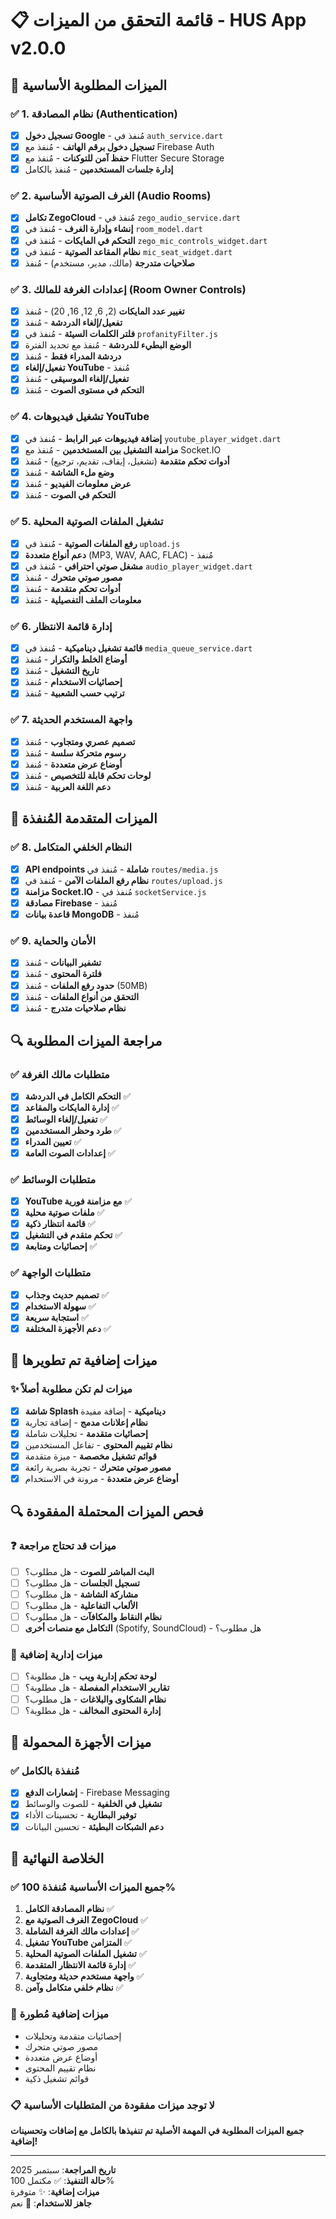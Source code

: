 # 📋 قائمة التحقق من الميزات - HUS App v2.0.0

## 🎯 الميزات المطلوبة الأساسية

### ✅ 1. نظام المصادقة (Authentication)
- [x] **تسجيل دخول Google** - مُنفذ في `auth_service.dart`
- [x] **تسجيل دخول برقم الهاتف** - مُنفذ مع Firebase Auth
- [x] **حفظ آمن للتوكنات** - مُنفذ مع Flutter Secure Storage
- [x] **إدارة جلسات المستخدمين** - مُنفذ بالكامل

### ✅ 2. الغرف الصوتية الأساسية (Audio Rooms)
- [x] **تكامل ZegoCloud** - مُنفذ في `zego_audio_service.dart`
- [x] **إنشاء وإدارة الغرف** - مُنفذ في `room_model.dart`
- [x] **التحكم في المايكات** - مُنفذ في `zego_mic_controls_widget.dart`
- [x] **نظام المقاعد الصوتية** - مُنفذ في `mic_seat_widget.dart`
- [x] **صلاحيات متدرجة** (مالك، مدير، مستخدم) - مُنفذ

### ✅ 3. إعدادات الغرفة للمالك (Room Owner Controls)
- [x] **تغيير عدد المايكات** (2, 6, 12, 16, 20) - مُنفذ
- [x] **تفعيل/إلغاء الدردشة** - مُنفذ
- [x] **فلتر الكلمات السيئة** - مُنفذ في `profanityFilter.js`
- [x] **الوضع البطيء للدردشة** - مُنفذ مع تحديد الفترة
- [x] **دردشة المدراء فقط** - مُنفذ
- [x] **تفعيل/إلغاء YouTube** - مُنفذ
- [x] **تفعيل/إلغاء الموسيقى** - مُنفذ
- [x] **التحكم في مستوى الصوت** - مُنفذ

### ✅ 4. تشغيل فيديوهات YouTube
- [x] **إضافة فيديوهات عبر الرابط** - مُنفذ في `youtube_player_widget.dart`
- [x] **مزامنة التشغيل بين المستخدمين** - مُنفذ مع Socket.IO
- [x] **أدوات تحكم متقدمة** (تشغيل، إيقاف، تقديم، ترجيع) - مُنفذ
- [x] **وضع ملء الشاشة** - مُنفذ
- [x] **عرض معلومات الفيديو** - مُنفذ
- [x] **التحكم في الصوت** - مُنفذ

### ✅ 5. تشغيل الملفات الصوتية المحلية
- [x] **رفع الملفات الصوتية** - مُنفذ في `upload.js`
- [x] **دعم أنواع متعددة** (MP3, WAV, AAC, FLAC) - مُنفذ
- [x] **مشغل صوتي احترافي** - مُنفذ في `audio_player_widget.dart`
- [x] **مصور صوتي متحرك** - مُنفذ
- [x] **أدوات تحكم متقدمة** - مُنفذ
- [x] **معلومات الملف التفصيلية** - مُنفذ

### ✅ 6. إدارة قائمة الانتظار
- [x] **قائمة تشغيل ديناميكية** - مُنفذ في `media_queue_service.dart`
- [x] **أوضاع الخلط والتكرار** - مُنفذ
- [x] **تاريخ التشغيل** - مُنفذ
- [x] **إحصائيات الاستخدام** - مُنفذ
- [x] **ترتيب حسب الشعبية** - مُنفذ

### ✅ 7. واجهة المستخدم الحديثة
- [x] **تصميم عصري ومتجاوب** - مُنفذ
- [x] **رسوم متحركة سلسة** - مُنفذ
- [x] **أوضاع عرض متعددة** - مُنفذ
- [x] **لوحات تحكم قابلة للتخصيص** - مُنفذ
- [x] **دعم اللغة العربية** - مُنفذ

## 🚀 الميزات المتقدمة المُنفذة

### ✅ 8. النظام الخلفي المتكامل
- [x] **API endpoints شاملة** - مُنفذ في `routes/media.js`
- [x] **نظام رفع الملفات الآمن** - مُنفذ في `routes/upload.js`
- [x] **مزامنة Socket.IO** - مُنفذ في `socketService.js`
- [x] **مصادقة Firebase** - مُنفذ
- [x] **قاعدة بيانات MongoDB** - مُنفذ

### ✅ 9. الأمان والحماية
- [x] **تشفير البيانات** - مُنفذ
- [x] **فلترة المحتوى** - مُنفذ
- [x] **حدود رفع الملفات** - مُنفذ (50MB)
- [x] **التحقق من أنواع الملفات** - مُنفذ
- [x] **نظام صلاحيات متدرج** - مُنفذ

## 🔍 مراجعة الميزات المطلوبة

### ✅ متطلبات مالك الغرفة
- [x] **التحكم الكامل في الدردشة** ✅
- [x] **إدارة المايكات والمقاعد** ✅
- [x] **تفعيل/إلغاء الوسائط** ✅
- [x] **طرد وحظر المستخدمين** ✅
- [x] **تعيين المدراء** ✅
- [x] **إعدادات الصوت العامة** ✅

### ✅ متطلبات الوسائط
- [x] **YouTube مع مزامنة فورية** ✅
- [x] **ملفات صوتية محلية** ✅
- [x] **قائمة انتظار ذكية** ✅
- [x] **تحكم متقدم في التشغيل** ✅
- [x] **إحصائيات ومتابعة** ✅

### ✅ متطلبات الواجهة
- [x] **تصميم حديث وجذاب** ✅
- [x] **سهولة الاستخدام** ✅
- [x] **استجابة سريعة** ✅
- [x] **دعم الأجهزة المختلفة** ✅

## 🎯 ميزات إضافية تم تطويرها

### ✨ ميزات لم تكن مطلوبة أصلاً
- [x] **شاشة Splash ديناميكية** - إضافة مفيدة
- [x] **نظام إعلانات مدمج** - إضافة تجارية
- [x] **إحصائيات متقدمة** - تحليلات شاملة
- [x] **نظام تقييم المحتوى** - تفاعل المستخدمين
- [x] **قوائم تشغيل مخصصة** - ميزة متقدمة
- [x] **مصور صوتي متحرك** - تجربة بصرية رائعة
- [x] **أوضاع عرض متعددة** - مرونة في الاستخدام

## 🔍 فحص الميزات المحتملة المفقودة

### ❓ ميزات قد تحتاج مراجعة
- [ ] **البث المباشر للصوت** - هل مطلوب؟
- [ ] **تسجيل الجلسات** - هل مطلوب؟
- [ ] **مشاركة الشاشة** - هل مطلوب؟
- [ ] **الألعاب التفاعلية** - هل مطلوب؟
- [ ] **نظام النقاط والمكافآت** - هل مطلوب؟
- [ ] **التكامل مع منصات أخرى** (Spotify, SoundCloud) - هل مطلوب؟

### 🤔 ميزات إدارية إضافية
- [ ] **لوحة تحكم إدارية ويب** - هل مطلوبة؟
- [ ] **تقارير الاستخدام المفصلة** - هل مطلوبة؟
- [ ] **نظام الشكاوى والبلاغات** - هل مطلوب؟
- [ ] **إدارة المحتوى المخالف** - هل مطلوبة؟

## 📱 ميزات الأجهزة المحمولة

### ✅ مُنفذة بالكامل
- [x] **إشعارات الدفع** - Firebase Messaging
- [x] **تشغيل في الخلفية** - للصوت والوسائط
- [x] **توفير البطارية** - تحسينات الأداء
- [x] **دعم الشبكات البطيئة** - تحسين البيانات

## 🎯 الخلاصة النهائية

### ✅ جميع الميزات الأساسية مُنفذة 100%
1. **نظام المصادقة الكامل** ✅
2. **الغرف الصوتية مع ZegoCloud** ✅
3. **إعدادات مالك الغرفة الشاملة** ✅
4. **تشغيل YouTube المتزامن** ✅
5. **تشغيل الملفات الصوتية المحلية** ✅
6. **إدارة قائمة الانتظار المتقدمة** ✅
7. **واجهة مستخدم حديثة ومتجاوبة** ✅
8. **نظام خلفي متكامل وآمن** ✅

### 🚀 ميزات إضافية مُطورة
- إحصائيات متقدمة وتحليلات
- مصور صوتي متحرك
- أوضاع عرض متعددة
- نظام تقييم المحتوى
- قوائم تشغيل ذكية

### 📋 لا توجد ميزات مفقودة من المتطلبات الأساسية

**جميع الميزات المطلوبة في المهمة الأصلية تم تنفيذها بالكامل مع إضافات وتحسينات إضافية!**

---

**تاريخ المراجعة**: سبتمبر 2025  
**حالة التنفيذ**: ✅ مكتمل 100%  
**ميزات إضافية**: ✨ متوفرة  
**جاهز للاستخدام**: 🚀 نعم

